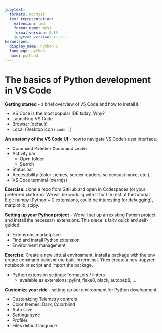 ```yaml
---
jupytext:
  formats: md:myst
  text_representation:
    extension: .md
    format_name: myst
    format_version: 0.13
    jupytext_version: 1.11.5
kernelspec:
  display_name: Python 3
  language: python
  name: python3
---
```


# The basics of Python development in VS Code

**Getting started** -  a brief overview of VS Code and how to install it.

- VS Code is the most popular IDE today. Why?
- Launching VS Code
- Browser (default)
- Local (Desktop icon / `code .`)

**An anatomy of the VS Code UI** - how to navigate VS Code’s user interface.

- Command Palette / Command center
- Activity bar
  - Open folder
  - Search
- Status bar
- Accessibility (color themes, screen readers, screencast mode, etc.)
- VS Code terminal (xtermjs)

**Exercise**: clone a repo from GitHub and open in Codespaces (or your preferred platform). We will be working with it for the rest of the tutorial. E.g.: numpy (Python + C extensions, could be interesting for debugging), matplotlib, scipy.

**Setting up your Python project** - We will set up an existing Python project and install the necessary extensions. This piece is fairy quick and self-guided.

- Extensions marketplace
- Find and install Python extension
- Environment management

**Exercise**: Create a new virtual environment, install a package with the env create command pallet or the built-in terminal. Then create a new Jupyter notebook or script and import the package.

- Python extension settings: formatters / linters
  - available as extensions: pylint, flake8, black, autopep8, ...

**Customize your ride** - setting up our environment for Python development

- Customizing Telemetry controls
- Color themes: Dark, Colorblind
- Auto save
- Settings sync
- Profiles
- Files default language

